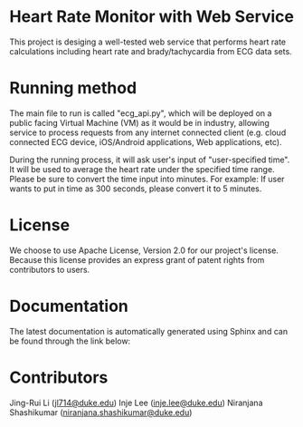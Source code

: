 # Heart Rate Monitor with Web Service
This project is desiging a well-tested web service that performs heart rate calculations including heart rate and brady/tachycardia from ECG data sets.

Running method
===============
The main file to run is called "ecg_api.py", which will be deployed on a public facing Virtual Machine (VM) as it would be in industry, allowing service to process requests
from any internet connected client (e.g. cloud connected ECG device, iOS/Android applications,
Web applications, etc).

During the running process, it will ask user's input of "user-specified time". It will be used to average the heart rate under 
the specified time range. 
Please be sure to convert the time input into minutes.
For example:
If user wants to put in time as 300 seconds, please convert it to 5 minutes.

License
==============
We choose to use Apache License, Version 2.0 for our project's license. Because this license provides an express grant of patent rights
from contributors to users.

Documentation
==============
The latest documentation is automatically generated using Sphinx and can be found through the link below:


Contributors
============
Jing-Rui Li (jl714@duke.edu)
Inje Lee (inje.lee@duke.edu)
Niranjana Shashikumar (niranjana.shashikumar@duke.edu)
